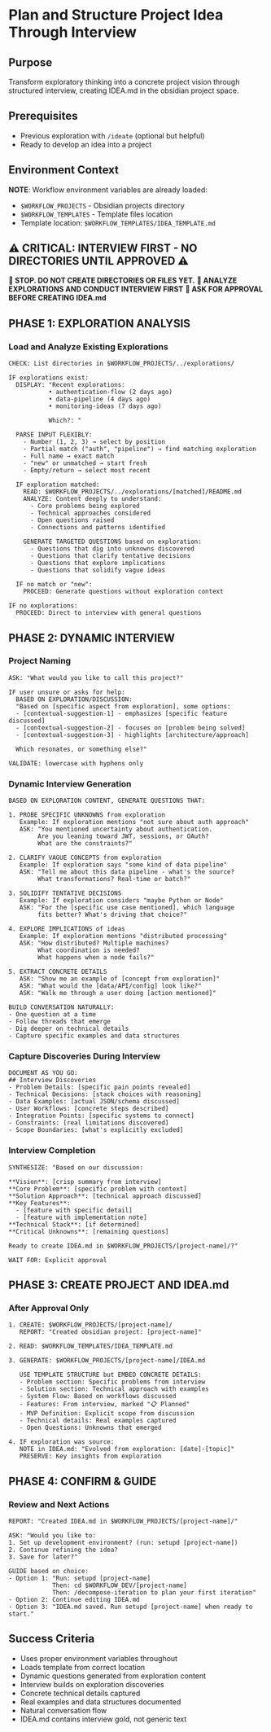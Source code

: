 # Plan and Structure Project Idea Through Interview

## Purpose
Transform exploratory thinking into a concrete project vision through structured interview, creating IDEA.md in the obsidian project space.

## Prerequisites
- Previous exploration with `/ideate` (optional but helpful)
- Ready to develop an idea into a project

## Environment Context

**NOTE**: Workflow environment variables are already loaded:
- `$WORKFLOW_PROJECTS` - Obsidian projects directory
- `$WORKFLOW_TEMPLATES` - Template files location
- Template location: `$WORKFLOW_TEMPLATES/IDEA_TEMPLATE.md`

## ⚠️ CRITICAL: INTERVIEW FIRST - NO DIRECTORIES UNTIL APPROVED ⚠️

**🛑 STOP. DO NOT CREATE DIRECTORIES OR FILES YET.**
**🛑 ANALYZE EXPLORATIONS AND CONDUCT INTERVIEW FIRST**
**🛑 ASK FOR APPROVAL BEFORE CREATING IDEA.md**

## PHASE 1: EXPLORATION ANALYSIS

### Load and Analyze Existing Explorations

```
CHECK: List directories in $WORKFLOW_PROJECTS/../explorations/
  
IF explorations exist:
  DISPLAY: "Recent explorations:
           • authentication-flow (2 days ago)
           • data-pipeline (4 days ago)
           • monitoring-ideas (7 days ago)
           
           Which?: "
        
  PARSE INPUT FLEXIBLY:
    - Number (1, 2, 3) → select by position
    - Partial match ("auth", "pipeline") → find matching exploration
    - Full name → exact match
    - "new" or unmatched → start fresh
    - Empty/return → select most recent
    
  IF exploration matched:
    READ: $WORKFLOW_PROJECTS/../explorations/[matched]/README.md
    ANALYZE: Content deeply to understand:
      - Core problems being explored
      - Technical approaches considered
      - Open questions raised
      - Connections and patterns identified
    
    GENERATE TARGETED QUESTIONS based on exploration:
      - Questions that dig into unknowns discovered
      - Questions that clarify tentative decisions
      - Questions that explore implications
      - Questions that solidify vague ideas
    
  IF no match or "new":
    PROCEED: Generate questions without exploration context

IF no explorations:
  PROCEED: Direct to interview with general questions
```

## PHASE 2: DYNAMIC INTERVIEW

### Project Naming

```
ASK: "What would you like to call this project?"

IF user unsure or asks for help:
  BASED ON EXPLORATION/DISCUSSION: 
  "Based on [specific aspect from exploration], some options:
  - [contextual-suggestion-1] - emphasizes [specific feature discussed]
  - [contextual-suggestion-2] - focuses on [problem being solved]
  - [contextual-suggestion-3] - highlights [architecture/approach]
  
  Which resonates, or something else?"

VALIDATE: lowercase with hyphens only
```

### Dynamic Interview Generation

```
BASED ON EXPLORATION CONTENT, GENERATE QUESTIONS THAT:

1. PROBE SPECIFIC UNKNOWNS from exploration
   Example: If exploration mentions "not sure about auth approach"
   ASK: "You mentioned uncertainty about authentication. 
        Are you leaning toward JWT, sessions, or OAuth? 
        What are the constraints?"

2. CLARIFY VAGUE CONCEPTS from exploration
   Example: If exploration says "some kind of data pipeline"
   ASK: "Tell me about this data pipeline - what's the source? 
        What transformations? Real-time or batch?"

3. SOLIDIFY TENTATIVE DECISIONS
   Example: If exploration considers "maybe Python or Node"
   ASK: "For the [specific use case mentioned], which language 
        fits better? What's driving that choice?"

4. EXPLORE IMPLICATIONS of ideas
   Example: If exploration mentions "distributed processing"
   ASK: "How distributed? Multiple machines? 
        What coordination is needed? 
        What happens when a node fails?"

5. EXTRACT CONCRETE DETAILS
   ASK: "Show me an example of [concept from exploration]"
   ASK: "What would the [data/API/config] look like?"
   ASK: "Walk me through a user doing [action mentioned]"

BUILD CONVERSATION NATURALLY:
- One question at a time
- Follow threads that emerge
- Dig deeper on technical details
- Capture specific examples and data structures
```

### Capture Discoveries During Interview

```
DOCUMENT AS YOU GO:
## Interview Discoveries
- Problem Details: [specific pain points revealed]
- Technical Decisions: [stack choices with reasoning]
- Data Examples: [actual JSON/schema discussed]
- User Workflows: [concrete steps described]
- Integration Points: [specific systems to connect]
- Constraints: [real limitations discovered]
- Scope Boundaries: [what's explicitly excluded]
```

### Interview Completion

```
SYNTHESIZE: "Based on our discussion:

**Vision**: [crisp summary from interview]
**Core Problem**: [specific problem with context]
**Solution Approach**: [technical approach discussed]
**Key Features**: 
  - [feature with specific detail]
  - [feature with implementation note]
**Technical Stack**: [if determined]
**Critical Unknowns**: [remaining questions]

Ready to create IDEA.md in $WORKFLOW_PROJECTS/[project-name]/?"

WAIT FOR: Explicit approval
```

## PHASE 3: CREATE PROJECT AND IDEA.md

### After Approval Only

```
1. CREATE: $WORKFLOW_PROJECTS/[project-name]/
   REPORT: "Created obsidian project: [project-name]"

2. READ: $WORKFLOW_TEMPLATES/IDEA_TEMPLATE.md
   
3. GENERATE: $WORKFLOW_PROJECTS/[project-name]/IDEA.md
   
   USE TEMPLATE STRUCTURE but EMBED CONCRETE DETAILS:
   - Problem section: Specific problems from interview
   - Solution section: Technical approach with examples
   - System Flow: Based on workflows discussed
   - Features: From interview, marked "📋 Planned"
   - MVP Definition: Explicit scope from discussion
   - Technical details: Real examples captured
   - Open Questions: Unknowns that emerged
   
4. IF exploration was source:
   NOTE in IDEA.md: "Evolved from exploration: [date]-[topic]"
   PRESERVE: Key insights from exploration
```

## PHASE 4: CONFIRM & GUIDE

### Review and Next Actions

```
REPORT: "Created IDEA.md in $WORKFLOW_PROJECTS/[project-name]/"

ASK: "Would you like to:
1. Set up development environment? (run: setupd [project-name])
2. Continue refining the idea?
3. Save for later?"

GUIDE based on choice:
- Option 1: "Run: setupd [project-name]
            Then: cd $WORKFLOW_DEV/[project-name]
            Then: /decompose-iteration to plan your first iteration"
- Option 2: Continue editing IDEA.md
- Option 3: "IDEA.md saved. Run setupd [project-name] when ready to start."
```

## Success Criteria

- Uses proper environment variables throughout
- Loads template from correct location
- Dynamic questions generated from exploration content
- Interview builds on exploration discoveries
- Concrete technical details captured
- Real examples and data structures documented
- Natural conversation flow
- IDEA.md contains interview gold, not generic text